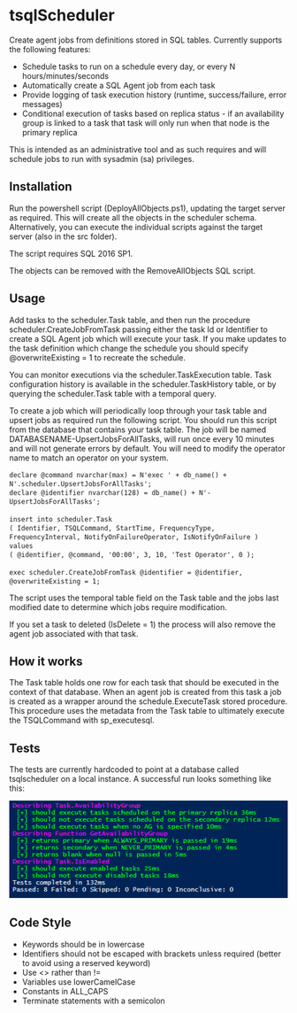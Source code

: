 # tsqlScheduler

Create agent jobs from definitions stored in SQL tables.  Currently supports the following features:

- Schedule tasks to run on a schedule every day, or every N hours/minutes/seconds
- Automatically create a SQL Agent job from each task
- Provide logging of task execution history (runtime, success/failure, error messages)
- Conditional execution of tasks based on replica status - if an availability group is linked to a task that task will only run when that node is the primary replica

This is intended as an administrative tool and as such requires and will schedule jobs to run with sysadmin (sa) privileges.

## Installation

Run the powershell script (DeployAllObjects.ps1), updating the target server as required.  This will create all the objects in the scheduler schema.  Alternatively, you can execute the individual scripts against the target server (also in the src folder).

The script requires SQL 2016 SP1.

The objects can be removed with the RemoveAllObjects SQL script.

## Usage

Add tasks to the scheduler.Task table, and then run the procedure scheduler.CreateJobFromTask passing either the task Id or Identifier to create a SQL Agent job which will execute your task.  If you make updates to the task definition which change the schedule you should specify @overwriteExisting = 1 to recreate the schedule.

You can monitor executions via the scheduler.TaskExecution table.  Task configuration history is available in the scheduler.TaskHistory table, or by querying the scheduler.Task table with a temporal query.

To create a job which will periodically loop through your task table and upsert jobs as required run the following script.  You should run this script from the database that contains your task table.  The job will be named DATABASENAME-UpsertJobsForAllTasks, will run once every 10 minutes and will not generate errors by default.  You will need to modify the operator name to match an operator on your system.

```
declare @command nvarchar(max) = N'exec ' + db_name() + N'.scheduler.UpsertJobsForAllTasks';
declare @identifier nvarchar(128) = db_name() + N'-UpsertJobsForAllTasks';

insert into scheduler.Task
( Identifier, TSQLCommand, StartTime, FrequencyType, FrequencyInterval, NotifyOnFailureOperator, IsNotifyOnFailure )
values
( @identifier, @command, '00:00', 3, 10, 'Test Operator', 0 );

exec scheduler.CreateJobFromTask @identifier = @identifier, @overwriteExisting = 1;
```

The script uses the temporal table field on the Task table and the jobs last modified date to determine which jobs require modification.

If you set a task to deleted (IsDelete = 1) the process will also remove the agent job associated with that task.

## How it works

The Task table holds one row for each task that should be executed in the context of that database.  When an agent job is created from this task a job is created as a wrapper around the schedule.ExecuteTask stored procedure.  This procedure uses the metadata from the Task table to ultimately execute the TSQLCommand with sp_executesql.

## Tests
 
The tests are currently hardcoded to point at a database called tsqlscheduler on a local instance.  A successful run looks something like this:

![Pester Tests](/PesterTests.png?raw=true "Pester Test Results")

## Code Style

- Keywords should be in lowercase
- Identifiers should not be escaped with brackets unless required (better to avoid using a reserved keyword)
- Use <> rather than !=
- Variables use lowerCamelCase
- Constants in ALL_CAPS
- Terminate statements with a semicolon